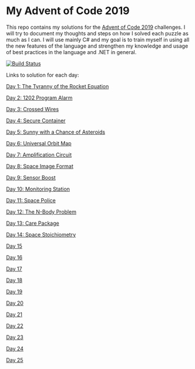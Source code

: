 # My Advent of Code 2019
This repo contains my solutions for the [Advent of Code 2019](https://adventofcode.com/) challenges. I will try to document my thoughts and steps on how I solved each puzzle as much as I can.
I will use mainly C# and my goal is to train myself in using all the new features of the language and strengthen my knowledge and usage of best practices in the language and .NET in general.

[![Build Status](https://dev.azure.com/griesingersoftware/Advent%20of%20Code%202019/_apis/build/status/jooni91.advent-of-code-2019?branchName=master)](https://dev.azure.com/griesingersoftware/Advent%20of%20Code%202019/_build/latest?definitionId=15&branchName=master)

Links to solution for each day:

[Day 1: The Tyranny of the Rocket Equation](https://github.com/jooni91/advent-of-code-2019/tree/master/src/Solutions/Day01)

[Day 2: 1202 Program Alarm](https://github.com/jooni91/advent-of-code-2019/tree/master/src/Solutions/Day02)

[Day 3: Crossed Wires](https://github.com/jooni91/advent-of-code-2019/tree/master/src/Solutions/Day03)

[Day 4: Secure Container](https://github.com/jooni91/advent-of-code-2019/tree/master/src/Solutions/Day04)

[Day 5: Sunny with a Chance of Asteroids](https://github.com/jooni91/advent-of-code-2019/tree/master/src/Solutions/Day05)

[Day 6: Universal Orbit Map](https://github.com/jooni91/advent-of-code-2019/tree/master/src/Solutions/Day06)

[Day 7: Amplification Circuit](https://github.com/jooni91/advent-of-code-2019/tree/master/src/Solutions/Day07)

[Day 8: Space Image Format](https://github.com/jooni91/advent-of-code-2019/tree/master/src/Solutions/Day08)

[Day 9: Sensor Boost](https://github.com/jooni91/advent-of-code-2019/tree/master/src/Solutions/Day09)

[Day 10: Monitoring Station](https://github.com/jooni91/advent-of-code-2019/tree/master/src/Solutions/Day10)

[Day 11: Space Police](https://github.com/jooni91/advent-of-code-2019/tree/master/src/Solutions/Day11)

[Day 12: The N-Body Problem](https://github.com/jooni91/advent-of-code-2019/tree/master/src/Solutions/Day12)

[Day 13: Care Package](https://github.com/jooni91/advent-of-code-2019/tree/master/src/Solutions/Day13)

[Day 14: Space Stoichiometry](https://github.com/jooni91/advent-of-code-2019/tree/master/src/Solutions/Day14)

[Day 15](https://github.com/jooni91/advent-of-code-2019/tree/master/src/Solutions/Day15)

[Day 16](https://github.com/jooni91/advent-of-code-2019/tree/master/src/Solutions/Day16)

[Day 17](https://github.com/jooni91/advent-of-code-2019/tree/master/src/Solutions/Day17)

[Day 18](https://github.com/jooni91/advent-of-code-2019/tree/master/src/Solutions/Day18)

[Day 19](https://github.com/jooni91/advent-of-code-2019/tree/master/src/Solutions/Day19)

[Day 20](https://github.com/jooni91/advent-of-code-2019/tree/master/src/Solutions/Day20)

[Day 21](https://github.com/jooni91/advent-of-code-2019/tree/master/src/Solutions/Day21)

[Day 22](https://github.com/jooni91/advent-of-code-2019/tree/master/src/Solutions/Day22)

[Day 23](https://github.com/jooni91/advent-of-code-2019/tree/master/src/Solutions/Day23)

[Day 24](https://github.com/jooni91/advent-of-code-2019/tree/master/src/Solutions/Day24)

[Day 25](https://github.com/jooni91/advent-of-code-2019/tree/master/src/Solutions/Day25)
